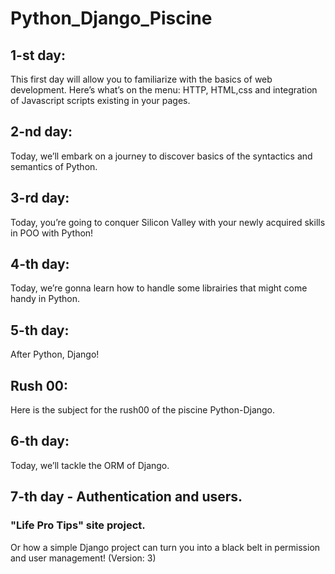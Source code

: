 # Python_Django_Piscine

## 1-st day:
This first day will allow you to familiarize with the basics of web
development. Here’s what’s on the menu: HTTP, HTML,css and integration of Javascript
scripts existing in your pages.

## 2-nd day:
Today, we’ll embark on a journey to discover basics of the syntactics and
semantics of Python.

## 3-rd day:
Today, you’re going to conquer Silicon Valley with your newly acquired
skills in POO with Python!

## 4-th day:
Today, we’re gonna learn how to handle some librairies that might come
handy in Python.

## 5-th day:
After Python, Django!

## Rush 00:
Here is the subject for the rush00 of the piscine Python-Django.

## 6-th day:
Today, we’ll tackle the ORM of Django.

## 7-th day - Authentication and users.
### "Life Pro Tips" site project.
Or how a simple Django project can turn you into a black belt in permission
and user management! (Version: 3)
